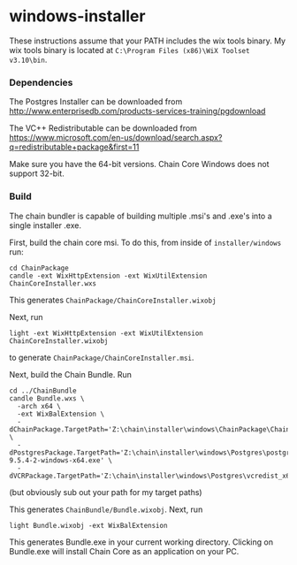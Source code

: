 # windows-installer

These instructions assume that your PATH includes the wix tools binary. My wix tools binary is located at `C:\Program Files (x86)\WiX Toolset v3.10\bin`.

### Dependencies 

The Postgres Installer can be downloaded from http://www.enterprisedb.com/products-services-training/pgdownload

The VC++ Redistributable can be downloaded from https://www.microsoft.com/en-us/download/search.aspx?q=redistributable+package&first=11

Make sure you have the 64-bit versions. Chain Core Windows does not support 32-bit.

### Build

The chain bundler is capable of building multiple .msi's and .exe's into a single installer .exe. 

First, build the chain core msi. To do this, from inside of `installer/windows` run: 

```
cd ChainPackage
candle -ext WixHttpExtension -ext WixUtilExtension ChainCoreInstaller.wxs
```

This generates `ChainPackage/ChainCoreInstaller.wixobj`

Next, run 

`light -ext WixHttpExtension -ext WixUtilExtension ChainCoreInstaller.wixobj`

to generate `ChainPackage/ChainCoreInstaller.msi`. 

Next, build the Chain Bundle. Run 

```
cd ../ChainBundle
candle Bundle.wxs \
  -arch x64 \
  -ext WixBalExtension \
  -dChainPackage.TargetPath='Z:\chain\installer\windows\ChainPackage\ChainCoreInstaller.msi' \
  -dPostgresPackage.TargetPath='Z:\chain\installer\windows\Postgres\postgresql-9.5.4-2-windows-x64.exe' \
  -dVCRPackage.TargetPath='Z:\chain\installer\windows\Postgres\vcredist_x64.exe'
```
(but obviously sub out your path for my target paths) 

This generates `ChainBundle/Bundle.wixobj`. Next, run

`light Bundle.wixobj -ext WixBalExtension`

This generates Bundle.exe in your current working directory. Clicking on Bundle.exe will install Chain Core as an application on your PC. 
